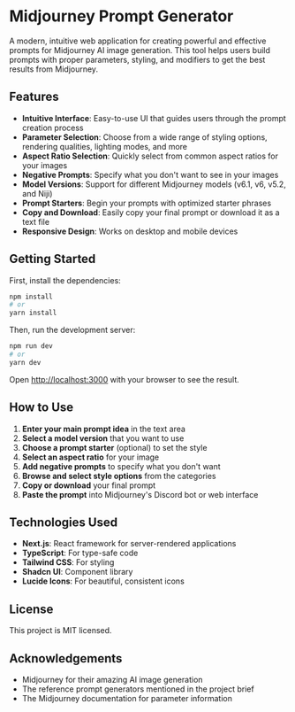 # Midjourney Prompt Generator

A modern, intuitive web application for creating powerful and effective prompts for Midjourney AI image generation. This tool helps users build prompts with proper parameters, styling, and modifiers to get the best results from Midjourney.

## Features

- **Intuitive Interface**: Easy-to-use UI that guides users through the prompt creation process
- **Parameter Selection**: Choose from a wide range of styling options, rendering qualities, lighting modes, and more
- **Aspect Ratio Selection**: Quickly select from common aspect ratios for your images
- **Negative Prompts**: Specify what you don't want to see in your images
- **Model Versions**: Support for different Midjourney models (v6.1, v6, v5.2, and Niji)
- **Prompt Starters**: Begin your prompts with optimized starter phrases
- **Copy and Download**: Easily copy your final prompt or download it as a text file
- **Responsive Design**: Works on desktop and mobile devices

## Getting Started

First, install the dependencies:

```bash
npm install
# or
yarn install
```

Then, run the development server:

```bash
npm run dev
# or
yarn dev
```

Open [http://localhost:3000](http://localhost:3000) with your browser to see the result.

## How to Use

1. **Enter your main prompt idea** in the text area
2. **Select a model version** that you want to use
3. **Choose a prompt starter** (optional) to set the style
4. **Select an aspect ratio** for your image
5. **Add negative prompts** to specify what you don't want
6. **Browse and select style options** from the categories
7. **Copy or download** your final prompt
8. **Paste the prompt** into Midjourney's Discord bot or web interface

## Technologies Used

- **Next.js**: React framework for server-rendered applications
- **TypeScript**: For type-safe code
- **Tailwind CSS**: For styling
- **Shadcn UI**: Component library
- **Lucide Icons**: For beautiful, consistent icons

## License

This project is MIT licensed.

## Acknowledgements

- Midjourney for their amazing AI image generation
- The reference prompt generators mentioned in the project brief
- The Midjourney documentation for parameter information
